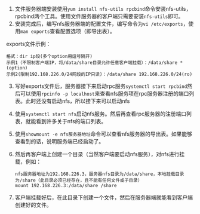 1. 文件服务器端安装使用`yum install nfs-utils rpcbind`命令安装nfs-utils，rpcbind两个工具。使用文件服务器的客户端只需要安装`nfs-utils`即可。
2. 安装完成后，编写nfs服务器端的配置文件，编写命令为`vi /etc/exports`，使用`man exports`查看配置选项（即导出表）。

exports文件示例：
```
格式：dir ip段(多个option用逗号隔开)
示例1（不限制客户端IP，将/data/share目录允许任意客户端挂载）：/data/share *(option)
示例2(限制192.168.226.0/24网段的IP只读)：/data/share 192.168.226.0/24(ro)
```
3. 写好exports文件后，服务器接下来启动rpc服务`systemctl start rpcbind`然后可以使用`rpcinfo -p localhost`来查看nfs服务项在rpc服务器注册的端口列表。此时还没有启动nfs，所以接下来可以启动nfs
4. 使用`systemctl start nfs`启动nfs服务。然后再查看rpc服务器的注册端口列表，就能看到许多关于nfs的端口列表。

5. 使用`showmount -e nfs服务器地址`命令可以查看nfs服务器的导出表。如果能够查看到的话，说明服务端已经启动了。

6. 然后再客户端上创建一个目录（当然客户端要启动nfs服务），对nfs进行挂载，例如：
    ```
    nfs服务器地址为192.168.226.3，服务器nfs目录为/data/share，本地挂载目录为/share（此目录必须已经存在，且不能有任何文件或子目录）
    mount 192.168.226.3:/data/share /share
    ```
7. 客户端挂载好后，在此目录下创建一个文件，然后在服务器端就能看到客户端创建好的文件。